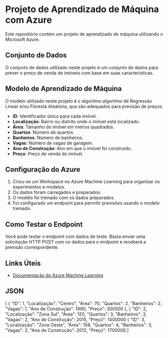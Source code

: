 # Projeto de Aprendizado de Máquina com Azure

Este repositório contém um projeto de aprendizado de máquina utilizando o Microsoft Azure.

## Conjunto de Dados

O conjunto de dados utilizado neste projeto é um conjunto de dados para prever o preço de venda de imóveis com base em suas características.

## Modelo de Aprendizado de Máquina

O modelo utilizado neste projeto é o algoritmo algoritmo de Regressão Linear e/ou Floresta Aleatória, que são adequados para previsão de preços.

- **ID**: Identificador único para cada imóvel.
- **Localização**: Bairro ou distrito onde o imóvel está localizado.
- **Área**: Tamanho do imóvel em metros quadrados.
- **Quartos**: Número de quartos.
- **Banheiros**: Número de banheiros.
- **Vagas**: Número de vagas de garagem.
- **Ano de Construção**: Ano em que o imóvel foi construído.
- **Preço**: Preço de venda do imóvel.

## Configuração do Azure

1. Criou-se um Workspace no Azure Machine Learning para organizar os experimentos e modelos.
2. Os dados foram carregados e preparados.
3. O modelo foi treinado com os dados preparados.
4. Foi configurado um endpoint para permitir previsões usando o modelo treinado.

## Como Testar o Endpoint

Você pode testar o endpoint com dados de teste. Basta enviar uma solicitação HTTP POST com os dados para o endpoint e receberá a previsão correspondente.

## Links Úteis

- [Documentação do Azure Machine Learning](https://docs.microsoft.com/azure/machine-learning/)

## JSON
[
  {
    "ID": 1,
    "Localização": "Centro",
    "Área": 70,
    "Quartos": 2,
    "Banheiros": 2,
    "Vagas": 1,
    "Ano de Construção": 1990,
    "Preço": 300000
  },
  {
    "ID": 2,
    "Localização": "Zona Sul",
    "Área": 120,
    "Quartos": 3,
    "Banheiros": 3,
    "Vagas": 2,
    "Ano de Construção": 2015,
    "Preço": 1400000
   {
    "ID": 3,
    "Localização": "Zona Oeste",
    "Área": 158,
    "Quartos": 4,
    "Banheiros": 3,
    "Vagas": 2,
    "Ano de Construção": 2012,
    "Preço": 1700000
 ]
